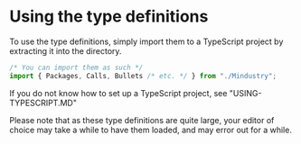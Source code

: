 # Using the type definitions
To use the type definitions, simply import them to a TypeScript project by extracting it into the directory.
```typescript
/* You can import them as such */
import { Packages, Calls, Bullets /* etc. */ } from "./Mindustry";
```
If you do not know how to set up a TypeScript project, see "USING-TYPESCRIPT.MD"

Please note that as these type definitions are quite large, your editor of choice may take a while to have them loaded, and may error out for a while.
